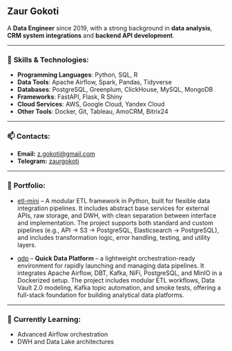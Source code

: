 ## Zaur Gokoti

A **Data Engineer** since 2019, with a strong background in **data analysis**, **CRM system integrations** and **backend API development**.

---

### 🔧 **Skills & Technologies**:
- **Programming Languages**: Python, SQL, R 
- **Data Tools**: Apache Airflow, Spark, Pandas, Tidyverse
- **Databases**: PostgreSQL, Greenplum, ClickHouse, MySQL, MongoDB
- **Frameworks**: FastAPI, Flask, R Shiny
- **Cloud Services**: AWS, Google Cloud, Yandex Cloud 
- **Other Tools**: Docker, Git, Tableau, AmoCRM, Bitrix24

---

### 📫 **Contacts**:
- **Email:** [z.gokoti@gmail.com](mailto:z.gokoti@gmail.com)
- **Telegram:** [zaurgokoti](https://t.me/zaurgokoti)

---

### 📂 **Portfolio**:
- [etl-mini](https://github.com/Zaur86/etl-mini) – A modular ETL framework in Python, built for flexible data integration pipelines. It includes abstract base services for external APIs, raw storage, and DWH, with clean separation between interface and implementation. The project supports both standard and custom pipelines (e.g., API → S3 → PostgreSQL, Elasticsearch → PostgreSQL), and includes transformation logic, error handling, testing, and utility layers.

- [qdp](https://github.com/Zaur86/qdp) – **Quick Data Platform** – a lightweight orchestration-ready environment for rapidly launching and managing data pipelines. It integrates Apache Airflow, DBT, Kafka, NiFi, PostgreSQL, and MinIO in a Dockerized setup. The project includes modular ETL workflows, Data Vault 2.0 modeling, Kafka topic automation, and smoke tests, offering a full-stack foundation for building analytical data platforms.

---

### 🌱 **Currently Learning**:
- Advanced Airflow orchestration
- DWH and Data Lake architectures

<!--
**Zaur86/Zaur86** is a ✨ _special_ ✨ repository because its `README.md` (this file) appears on your GitHub profile.

Here are some ideas to get you started:

- 🔭 I’m currently working on ...
- 🌱 I’m currently learning ...
- 👯 I’m looking to collaborate on ...
- 🤔 I’m looking for help with ...
- 💬 Ask me about ...
- 📫 How to reach me: ...
- 😄 Pronouns: ...
- ⚡ Fun fact: ...
-->
